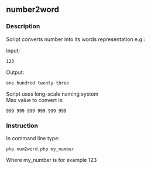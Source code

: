 ## number2word

### Description
Script converts number into its words representation e.g.:

Input: 
```
123
```
Output: 
```
one hundred twenty-three
```			 	
Script uses long-scale naming system		
Max value to convert is: 
```
999 999 999 999 999 999
```

### Instruction

In command line type:
```
php num2word.php my_number
```
Where my_number is for example 123


